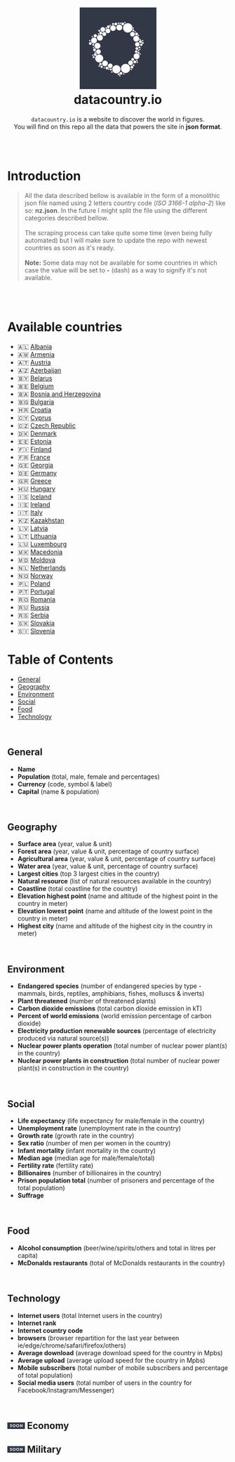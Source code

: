 <h1 align="center">
  <a href="https://datacountry.io" target="_blank"><img src="./assets/logo.jpg" width="175"/></a>
  <br>
  datacountry.io
</h1>

<p align="center">
    <code>datacountry.io</code> is a website to discover the world in figures.
    <br>
    You will find on this repo all the data that powers the site in <b>json format</b>.
</p>

<br>
<br>

# **Introduction**

> All the data described bellow is available in the form of a monolithic json file named using 2 letters country code (_ISO 3166-1 alpha-2_) like so: **nz.json**. In the future I might split the file using the different categories described bellow. <br><br>
> The scraping process can take quite some time (even being fully automated) but I will make sure to update the repo with newest countries as soon as it's ready. <br><br>
> **Note:** Some data may not be available for some countries in which case the value will be set to **-** (dash) as a way to signify it's not available.

<br>
<br>

# **Available countries**

* 🇦🇱 [Albania](./datasets/al.json)
* 🇦🇲 [Armenia](./datasets/am.json)
* 🇦🇹 [Austria](./datasets/at.json)
* 🇦🇿 [Azerbaijan](./datasets/az.json)
* 🇧🇾 [Belarus](./datasets/by.json)
* 🇧🇪 [Belgium](./datasets/be.json)
* 🇧🇦 [Bosnia and Herzegovina](./datasets/ba.json)
* 🇧🇬 [Bulgaria](./datasets/bg.json)
* 🇭🇷 [Croatia](./datasets/hr.json)
* 🇨🇾 [Cyprus](./datasets/cy.json)
* 🇨🇿 [Czech Republic](./datasets/cz.json)
* 🇩🇰 [Denmark](./datasets/dk.json)
* 🇪🇪 [Estonia](./datasets/ee.json)
* 🇫🇮 [Finland](./datasets/fi.json)
* 🇫🇷 [France](./datasets/fr.json)
* 🇬🇪 [Georgia](./datasets/ge.json)
* 🇩🇪 [Germany](./datasets/de.json)
* 🇬🇷 [Greece](./datasets/gr.json)
* 🇭🇺 [Hungary](./datasets/hu.json)
* 🇮🇸 [Iceland](./datasets/is.json)
* 🇮🇪 [Ireland](./datasets/ie.json)
* 🇮🇹 [Italy](./datasets/it.json)
* 🇰🇿 [Kazakhstan](./datasets/kz.json)
* 🇱🇻 [Latvia](./datasets/lv.json)
* 🇱🇹 [Lithuania](./datasets/lt.json)
* 🇱🇺 [Luxembourg](./datasets/lu.json)
* 🇲🇰 [Macedonia](./datasets/mk.json)
* 🇲🇩 [Moldova](./datasets/md.json)
* 🇳🇱 [Netherlands](./datasets/nl.json)
* 🇳🇴 [Norway](./datasets/no.json)
* 🇵🇱 [Poland](./datasets/pl.json)
* 🇵🇹 [Portugal](./datasets/pt.json)
* 🇷🇴 [Romania](./datasets/ro.json)
* 🇷🇺 [Russia](./datasets/ru.json)
* 🇷🇸 [Serbia](./datasets/rs.json)
* 🇸🇰 [Slovakia](./datasets/sk.json)
* 🇸🇮 [Slovenia](./datasets/si.json)

# **Table of Contents**
* [General](#general)
* [Geography](#geography)
* [Environment](#environment)
* [Social](#social)
* [Food](#food)
* [Technology](#technology)

<br>

General
-----------

* **Name**
* **Population** (total, male, female and percentages)
* **Currency** (code, symbol & label)
* **Capital** (name & population)

<br>

Geography
-----------

* **Surface area** (year, value & unit)
* **Forest area** (year, value & unit, percentage of country surface)
* **Agricultural area** (year, value & unit, percentage of country surface)
* **Water area** (year, value & unit, percentage of country surface)
* **Largest cities** (top 3 largest cities in the country)
* **Natural resource** (list of natural resources available in the country)
* **Coastline** (total coastline for the country)
* **Elevation highest point** (name and altitude of the highest point in the country in meter)
* **Elevation lowest point** (name and altitude of the lowest point in the country in meter)
* **Highest city** (name and altitude of the highest city in the country in meter)

<br>

Environment
-----------

* **Endangered species** (number of endangered species by type - mammals, birds, reptiles, amphibians, fishes, molluscs & inverts)
* **Plant threatened** (number of threatened plants)
* **Carbon dioxide emissions** (total carbon dioxide emission in kT)
* **Percent of world emissions** (world emission percentage of carbon dioxide)
* **Electricity production renewable sources** (percentage of electricity produced via natural source(s))
* **Nuclear power plants operation** (total number of nuclear power plant(s) in the country)
* **Nuclear power plants in construction** (total number of nuclear power plant(s) in construction in the country)

<br>

Social
-----------

* **Life expectancy** (life expectancy for male/female in the country)
* **Unemployment rate** (unemployment rate in the country)
* **Growth rate** (growth rate in the country)
* **Sex ratio** (number of men per women in the country)
* **Infant mortality** (infant mortality in the country)
* **Median age** (median age for male/female/total)
* **Fertility rate** (fertility rate)
* **Billionaires** (number of billionaires in the country)
* **Prison population total** (number of prisoners and percentage of the total population)
* **Suffrage**

<br>

Food
-----------

* **Alcohol consumption** (beer/wine/spirits/others and total in litres per capita)
* **McDonalds restaurants** (total of McDonalds restaurants in the country)

<br>

Technology
-----------

* **Internet users** (total Internet users in the country)
* **Internet rank**
* **Internet country code**
* **browsers** (browser repartition for the last year between ie/edge/chrome/safari/firefox/others)
* **Average download** (average download speed for the country in Mpbs)
* **Average upload** (average upload speed for the country in Mpbs)
* **Mobile subscribers** (total number of mobile subscribers and percentage of total population)
* **Social media users** (total number of users in the country for Facebook/Instagram/Messenger)

<br>

<img src="./assets/soon.jpg" width="40" /> Economy
-----------

<img src="./assets/soon.jpg" width="40" /> Military
-----------